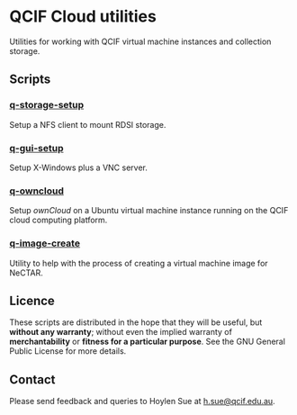 QCIF Cloud utilities
====================

Utilities for working with QCIF virtual machine instances and
collection storage.

Scripts
-------

### [q-storage-setup](q-storage-setup.md)

Setup a NFS client to mount RDSI storage.

### [q-gui-setup](q-gui-setup.md)

Setup X-Windows plus a VNC server.

### [q-owncloud](q-owncloud.md)

Setup _ownCloud_ on a Ubuntu virtual machine instance running on the
QCIF cloud computing platform.

### [q-image-create](q-image-create.md)

Utility to help with the process of creating a virtual machine image
for NeCTAR.

Licence
-------

These scripts are distributed in the hope that they will be useful,
but **without any warranty**; without even the implied warranty of
**merchantability** or **fitness for a particular purpose**.  See the
GNU General Public License for more details.

Contact
-------

Please send feedback and queries to Hoylen Sue at <h.sue@qcif.edu.au>.
